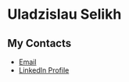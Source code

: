 # Uladzislau Selikh

## My Contacts

* [Email](mailto:vladikh2405@gmail.com)
* [LinkedIn Profile](https://www.linkedin.com/in/selikh-vlad/)
